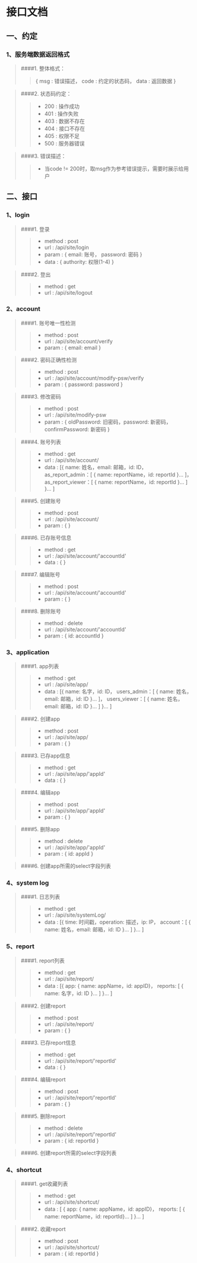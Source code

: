 # 接口文档

## 一、约定

### 1、服务端数据返回格式

>####1.  整体格式：
>> { msg : 错误描述， code : 约定的状态码， data : 返回数据 }

>####2.  状态码约定：
>>*  200 : 操作成功  
>>*  401 : 操作失败
>>*  403 : 数据不存在
>>*  404 : 接口不存在
>>*  405 : 权限不足
>>*  500 : 服务器错误

>####3.  错误描述：
>>* 当code != 200时，取msg作为参考错误提示，需要时展示给用户

## 二、接口

### 1、login

>####1.  登录 
>>*  method : post
>>*  url : /api/site/login
>>*  param : { email: 账号， password: 密码 }
>>*  data : { authority: 权限(1-4) }

>####2.  登出
>>*  method : get
>>*  url : /api/site/logout

### 2、account

>####1.  账号唯一性检测
>>*  method : post
>>*  url : /api/site/account/verify
>>*  param : { email: email }

>####2.  密码正确性检测
>>*  method : post
>>*  url : /api/site/account/modify-psw/verify
>>*  param : { password: password }

>####3.  修改密码
>>*  method : post
>>*  url : /api/site/modify-psw
>>*  param : { oldPassword: 旧密码，password: 新密码，confirmPassword: 新密码  }

>####4.  账号列表
>>*  method : get
>>*  url : /api/site/account/
>>*  data : [{ 
        name: 姓名，email: 邮箱，id: ID，
        as_report_admin：[ { name: reportName，id: reportId }... ]，
        as_report_viewer：[ { name: reportName，id: reportId }... ] 
    }... ]

>####5.  创建账号
>>*  method : post
>>*  url : /api/site/account/
>>*  param : {   }

>####6.  已存账号信息
>>*  method : get
>>*  url : /api/site/account/'accountId'
>>*  data : {   }

>####7.  编辑账号
>>*  method : post
>>*  url : /api/site/account/'accountId'
>>*  param : {   }

>####8.  删除账号
>>*  method : delete
>>*  url : /api/site/account/'accountId'
>>*  param : { id: accountId }

### 3、application

>####1.  app列表
>>*  method : get
>>*  url : /api/site/app/
>>*  data : [{ 
        name: 名字，id: ID，
        users_admin：[ { name: 姓名，email: 邮箱，id: ID }... ]，
        users_viewer：[ { name: 姓名，email: 邮箱，id: ID }... ] 
    }... ]

>####2.  创建app
>>*  method : post
>>*  url : /api/site/app/
>>*  param : {   }

>####3.  已存app信息
>>*  method : get
>>*  url : /api/site/app/'appId'
>>*  data : {   }

>####4.  编辑app
>>*  method : post
>>*  url : /api/site/app/'appId'
>>*  param : {   }

>####5.  删除app
>>*  method : delete
>>*  url : /api/site/app/'appId'
>>*  param : { id: appId }

>####6.  创建app所需的select字段列表

### 4、system log

>####1.  日志列表
>>*  method : get
>>*  url : /api/site/systemLog/
>>*  data : [{ 
        time: 时间戳，operation: 描述，ip: IP，
        account：[ { name: 姓名，email: 邮箱，id: ID }... ] 
    }... ]

### 5、report

>####1.  report列表
>>*  method : get
>>*  url : /api/site/report/
>>*  data : [{ 
        app: { name: appName，id: appID}，
        reports: [ { name: 名字，id: ID }... ] 
    }... ]
        
>####2.  创建report
>>*  method : post
>>*  url : /api/site/report/
>>*  param : {   }

>####3.  已存report信息
>>*  method : get
>>*  url : /api/site/report/'reportId'
>>*  data : {   }

>####4.  编辑report
>>*  method : post
>>*  url : /api/site/report/'reportId'
>>*  param : {   }

>####5.  删除report
>>*  method : delete
>>*  url : /api/site/report/'reportId'
>>*  param : { id: reportId }

>####6.  创建report所需的select字段列表

### 4、shortcut

>####1.  get收藏列表
>>*  method : get
>>*  url : /api/site/shortcut/
>>*  data : [ { 
        app: { name: appName，id: appID}，
        reports: [ { name: reportName，id: reportId}... ] 
    }... ]
    
>####2.  收藏report
>>*  method : post
>>*  url : /api/site/shortcut/
>>*  param : { id: reportId }

